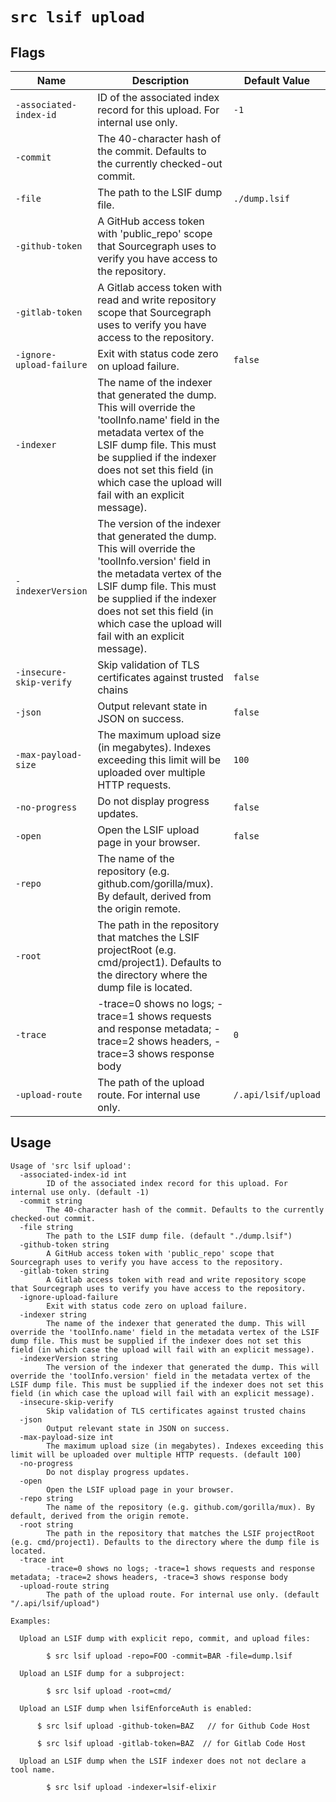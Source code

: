 # `src lsif upload`


## Flags

| Name | Description | Default Value |
|------|-------------|---------------|
| `-associated-index-id` | ID of the associated index record for this upload. For internal use only. | `-1` |
| `-commit` | The 40-character hash of the commit. Defaults to the currently checked-out commit. |  |
| `-file` | The path to the LSIF dump file. | `./dump.lsif` |
| `-github-token` | A GitHub access token with 'public_repo' scope that Sourcegraph uses to verify you have access to the repository. |  |
| `-gitlab-token` | A Gitlab access token with read and write repository scope that Sourcegraph uses to verify you have access to the repository. |  |
| `-ignore-upload-failure` | Exit with status code zero on upload failure. | `false` |
| `-indexer` | The name of the indexer that generated the dump. This will override the 'toolInfo.name' field in the metadata vertex of the LSIF dump file. This must be supplied if the indexer does not set this field (in which case the upload will fail with an explicit message). |  |
| `-indexerVersion` | The version of the indexer that generated the dump. This will override the 'toolInfo.version' field in the metadata vertex of the LSIF dump file. This must be supplied if the indexer does not set this field (in which case the upload will fail with an explicit message). |  |
| `-insecure-skip-verify` | Skip validation of TLS certificates against trusted chains | `false` |
| `-json` | Output relevant state in JSON on success. | `false` |
| `-max-payload-size` | The maximum upload size (in megabytes). Indexes exceeding this limit will be uploaded over multiple HTTP requests. | `100` |
| `-no-progress` | Do not display progress updates. | `false` |
| `-open` | Open the LSIF upload page in your browser. | `false` |
| `-repo` | The name of the repository (e.g. github.com/gorilla/mux). By default, derived from the origin remote. |  |
| `-root` | The path in the repository that matches the LSIF projectRoot (e.g. cmd/project1). Defaults to the directory where the dump file is located. |  |
| `-trace` | -trace=0 shows no logs; -trace=1 shows requests and response metadata; -trace=2 shows headers, -trace=3 shows response body | `0` |
| `-upload-route` | The path of the upload route. For internal use only. | `/.api/lsif/upload` |


## Usage

```
Usage of 'src lsif upload':
  -associated-index-id int
    	ID of the associated index record for this upload. For internal use only. (default -1)
  -commit string
    	The 40-character hash of the commit. Defaults to the currently checked-out commit.
  -file string
    	The path to the LSIF dump file. (default "./dump.lsif")
  -github-token string
    	A GitHub access token with 'public_repo' scope that Sourcegraph uses to verify you have access to the repository.
  -gitlab-token string
    	A Gitlab access token with read and write repository scope that Sourcegraph uses to verify you have access to the repository.      
  -ignore-upload-failure
    	Exit with status code zero on upload failure.
  -indexer string
    	The name of the indexer that generated the dump. This will override the 'toolInfo.name' field in the metadata vertex of the LSIF dump file. This must be supplied if the indexer does not set this field (in which case the upload will fail with an explicit message).
  -indexerVersion string
    	The version of the indexer that generated the dump. This will override the 'toolInfo.version' field in the metadata vertex of the LSIF dump file. This must be supplied if the indexer does not set this field (in which case the upload will fail with an explicit message).
  -insecure-skip-verify
    	Skip validation of TLS certificates against trusted chains
  -json
    	Output relevant state in JSON on success.
  -max-payload-size int
    	The maximum upload size (in megabytes). Indexes exceeding this limit will be uploaded over multiple HTTP requests. (default 100)
  -no-progress
    	Do not display progress updates.
  -open
    	Open the LSIF upload page in your browser.
  -repo string
    	The name of the repository (e.g. github.com/gorilla/mux). By default, derived from the origin remote.
  -root string
    	The path in the repository that matches the LSIF projectRoot (e.g. cmd/project1). Defaults to the directory where the dump file is located.
  -trace int
    	-trace=0 shows no logs; -trace=1 shows requests and response metadata; -trace=2 shows headers, -trace=3 shows response body
  -upload-route string
    	The path of the upload route. For internal use only. (default "/.api/lsif/upload")

Examples:

  Upload an LSIF dump with explicit repo, commit, and upload files:

    	$ src lsif upload -repo=FOO -commit=BAR -file=dump.lsif

  Upload an LSIF dump for a subproject:

    	$ src lsif upload -root=cmd/

  Upload an LSIF dump when lsifEnforceAuth is enabled:
  
      $ src lsif upload -github-token=BAZ   // for Github Code Host

      $ src lsif upload -gitlab-token=BAZ  // for Gitlab Code Host

  Upload an LSIF dump when the LSIF indexer does not not declare a tool name.

    	$ src lsif upload -indexer=lsif-elixir


```
	
